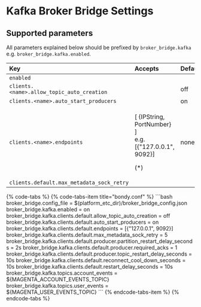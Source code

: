 # Kafka Broker Bridge Settings

## Supported parameters

All parameters explained below should be prefixed by `broker_bridge.kafka` e.g. `broker_bridge.kafka.enabled`.

<table>
  <thead>
    <tr>
      <th style="text-align:left">Key</th>
      <th style="text-align:left">Accepts</th>
      <th style="text-align:left">Default</th>
    </tr>
  </thead>
  <tbody>
    <tr>
      <td style="text-align:left"><code>enabled</code>
      </td>
      <td style="text-align:left"></td>
      <td style="text-align:left"></td>
    </tr>
    <tr>
      <td style="text-align:left"><code>clients.&lt;name&gt;.allow_topic_auto_creation</code>
      </td>
      <td style="text-align:left"></td>
      <td style="text-align:left">off</td>
    </tr>
    <tr>
      <td style="text-align:left"><code>clients.&lt;name&gt;.auto_start_producers</code>
      </td>
      <td style="text-align:left"></td>
      <td style="text-align:left">on</td>
    </tr>
    <tr>
      <td style="text-align:left"><code>clients.&lt;name&gt;.endpoints</code>
      </td>
      <td style="text-align:left">
        <p>[ {IPString, PortNumber} ]
          <br />e.g.[{&quot;127.0.0.1&quot;, 9092}]</p>
        <p>(*)</p>
      </td>
      <td style="text-align:left">none</td>
    </tr>
    <tr>
      <td style="text-align:left"><code>clients.default.max_metadata_sock_retry</code>
      </td>
      <td style="text-align:left"></td>
      <td style="text-align:left"></td>
    </tr>
  </tbody>
</table>{% code-tabs %}
{% code-tabs-item title="bondy.conf" %}
```bash
broker_bridge.config_file = $(platform_etc_dir)/broker_bridge_config.json
broker_bridge.kafka.enabled = on
broker_bridge.kafka.clients.default.allow_topic_auto_creation = off
broker_bridge.kafka.clients.default.auto_start_producers = on
broker_bridge.kafka.clients.default.endpoints = [{"127.0.0.1", 9092}]
broker_bridge.kafka.clients.default.max_metadata_sock_retry = 5
broker_bridge.kafka.clients.default.producer.partition_restart_delay_seconds = 2s
broker_bridge.kafka.clients.default.producer.required_acks = 1
broker_bridge.kafka.clients.default.producer.topic_restart_delay_seconds = 10s
broker_bridge.kafka.clients.default.reconnect_cool_down_seconds = 10s
broker_bridge.kafka.clients.default.restart_delay_seconds = 10s
broker_bridge.kafka.topics.account_events = ${MAGENTA_ACCOUNT_EVENTS_TOPIC}
broker_bridge.kafka.topics.user_events = ${MAGENTA_USER_EVENTS_TOPIC}
```
{% endcode-tabs-item %}
{% endcode-tabs %}

